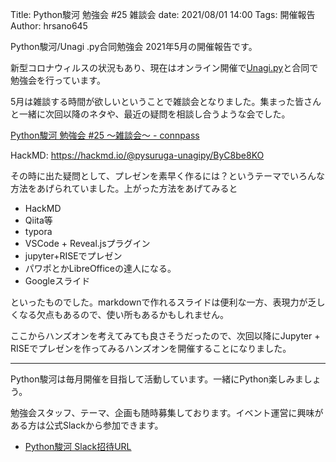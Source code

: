 Title: Python駿河 勉強会 #25 雑談会
date: 2021/08/01 14:00
Tags: 開催報告
Author: hrsano645

Python駿河/Unagi .py合同勉強会 2021年5月の開催報告です。

新型コロナウィルスの状況もあり、現在はオンライン開催で[Unagi.py](https://unagi-py.connpass.com/)と合同で勉強会を行っています。

5月は雑談する時間が欲しいということで雑談会となりました。集まった皆さんと一緒に次回以降のネタや、最近の疑問を相談し合うような会でした。

[Python駿河 勉強会 #25 ～雑談会～ - connpass](https://py-suruga.connpass.com/event/213672/)

HackMD: https://hackmd.io/@pysuruga-unagipy/ByC8be8KO

その時に出た疑問として、プレゼンを素早く作るには？というテーマでいろんな方法をあげられていました。上がった方法をあげてみると

- HackMD
- Qiita等
- typora
- VSCode + Reveal.jsプラグイン
- jupyter+RISEでプレゼン
- パワポとかLibreOfficeの達人になる。
- Googleスライド

といったものでした。markdownで作れるスライドは便利な一方、表現力が乏しくなる欠点もあるので、使い所もあるかもしれません。

ここからハンズオンを考えてみても良さそうだったので、次回以降にJupyter + RISEでプレゼンを作ってみるハンズオンを開催することになりました。

---

Python駿河は毎月開催を目指して活動しています。一緒にPython楽しみましょう。

勉強会スタッフ、テーマ、企画も随時募集しております。イベント運営に興味がある方は公式Slackから参加できます。

- [Python駿河 Slack招待URL](https://join.slack.com/t/py-suruga/shared_invite/zt-811b9pwj-R_RbCmlTlV4B5iVKxF5gfA)